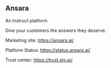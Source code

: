 ## Ansara
An Instruct platform.

Give your customers the answers they deserve.

Marketing site: https://ansara.ai/

Platform Status: https://status.ansara.ai/

Trust center: https://trust.elo.ai/

